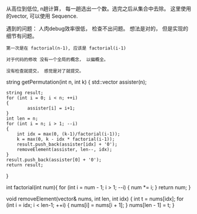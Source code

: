 从高位到低位, n趟计算， 每一趟选出一个数。选完之后从集合中去除。
这里使用的vector, 可以使用 Sequence.

遇到的问题：
    人肉debug效率很低， 检查不出问题。 想法是对的， 但是实现的细节有问题。
    
    第一次是在 factorial(n-1), 应该是 factorial(i-1)

    对于代码的修改 没有一个全局的概念， 以偏概全。

    没有检查就提交， 感觉是对了就提交。


string getPermutation(int n, int k) {
    std::vector<int> assister(n);

    string result;
    for (int i = 0; i < n; ++i)
    {
            assister[i] = i+1;
    }
    int len = n;
    for (int i = n; i > 1; --i)
    {
        int idx = max(0, (k-1)/factorial(i-1)); 
        k = max(0, k - idx * factorial(i-1));
        result.push_back(assister[idx] + '0');
        removeElement(assister, len--, idx);
    }
    result.push_back(assister[0] + '0');
    return result;
}


int factorial(int num){
    for (int i = num - 1; i > 1; --i)
    {
        num *= i;
    }
    return num;
}

void removeElement(vector<int>& nums, int len, int idx) {
    int t = nums[idx];
    for (int i = idx; i < len-1; ++i)
    {
        nums[i] = nums[i + 1];
    }
    nums[len - 1] = t;
}